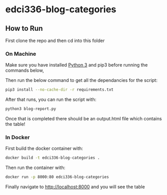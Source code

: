 # edci336-blog-categories

## How to Run
First clone the repo and then cd into this folder

### On Machine
Make sure you have installed <a href="https://www.python.org/downloads/">Python 3</a> and pip3 before running the commands below,

Then run the below command to get all the dependancies for the script:
```bash
pip3 install --no-cache-dir -r requirements.txt
```

After that runs, you can run the script with:
```bash
python3 blog-report.py
```

Once that is completed there should be an output.html file which contains the table!

### In Docker
First build the docker container with:
```bash
docker build -t edci336-blog-categories .
```

Then run the container with:
```bash
docker run -p 8000:80 edci336-blog-categories
```

Finally navigate to [http://localhost:8000](http://localhost:8000) and you will see the table
